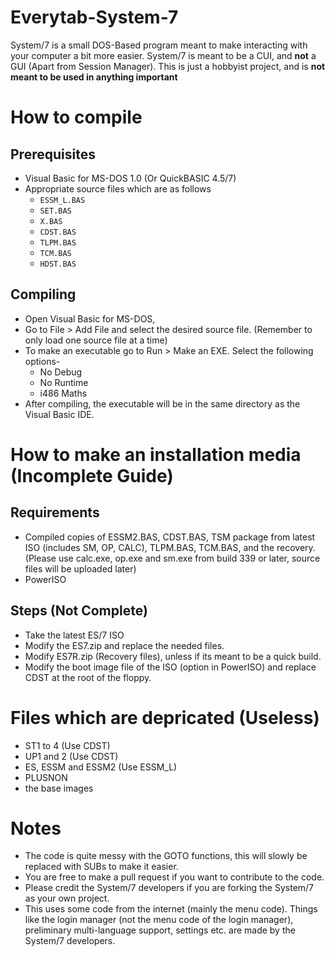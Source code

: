 # Everytab-System-7
System/7 is a small DOS-Based program meant to make interacting with your computer a bit more easier. System/7 is meant to be a CUI, and **not** a GUI (Apart from Session Manager). This is just a hobbyist project, and is **not meant to be used in anything important**

# How to compile

## Prerequisites

- Visual Basic for MS-DOS 1.0 (Or QuickBASIC 4.5/7)
- Appropriate source files which are as follows
  * `ESSM_L.BAS`
  * `SET.BAS`
  * `X.BAS`
  * `CDST.BAS`
  * `TLPM.BAS`
  * `TCM.BAS`
  * `HDST.BAS`

## Compiling
- Open Visual Basic for MS-DOS,
- Go to File > Add File and select the desired source file. (Remember to only load one source file at a time)
- To make an executable go to Run > Make an EXE. Select the following options-
  * No Debug
  * No Runtime
  * i486 Maths
- After compiling, the executable will be in the same directory as the Visual Basic IDE.

# How to make an installation media (Incomplete Guide)

## Requirements
- Compiled copies of ESSM2.BAS, CDST.BAS, TSM package from latest ISO (includes SM, OP, CALC), TLPM.BAS, TCM.BAS, and the recovery. (Please use calc.exe, op.exe and sm.exe from build 339 or later, source files will be uploaded later)
- PowerISO

## Steps (Not Complete)
- Take the latest ES/7 ISO
- Modify the ES7.zip and replace the needed files.
- Modify ES7R.zip (Recovery files), unless if its meant to be a quick build.
- Modify the boot image file of the ISO (option in PowerISO) and replace CDST at the root of the floppy.

# Files which are depricated (Useless)

- ST1 to 4 (Use CDST)
- UP1 and 2 (Use CDST)
- ES, ESSM and ESSM2 (Use ESSM_L)
- PLUSNON
- the base images

# Notes
- The code is quite messy with the GOTO functions, this will slowly be replaced with SUBs to make it easier.
- You are free to make a pull request if you want to contribute to the code.
- Please credit the System/7 developers if you are forking the System/7 as your own project.
- This uses some code from the internet (mainly the menu code). Things like the login manager (not the menu code of the login manager), preliminary multi-language support, settings etc. are made by the System/7 developers.
